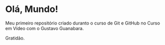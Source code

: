 # Olá, Mundo!
 Meu primeiro repositório criado duranto o curso de Git e GitHub no Curso em Vídeo com o Gustavo Guanabara.

 Gratidão.

 
